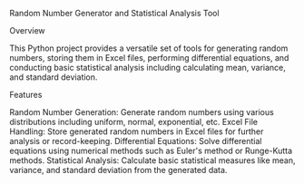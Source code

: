 Random Number Generator and Statistical Analysis Tool

Overview

This Python project provides a versatile set of tools for generating random numbers, storing them in Excel files, performing differential equations, and conducting basic statistical analysis including calculating mean, variance, and standard deviation.


Features

Random Number Generation: Generate random numbers using various distributions including uniform, normal, exponential, etc.
Excel File Handling: Store generated random numbers in Excel files for further analysis or record-keeping.
Differential Equations: Solve differential equations using numerical methods such as Euler's method or Runge-Kutta methods.
Statistical Analysis: Calculate basic statistical measures like mean, variance, and standard deviation from the generated data.
